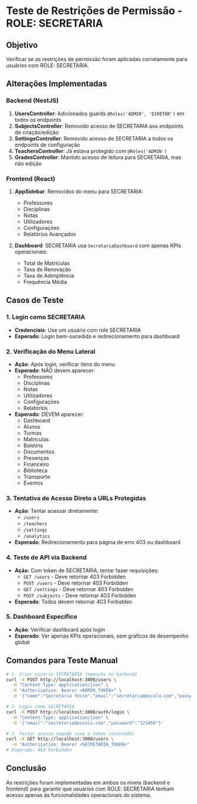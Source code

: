 # Teste de Restrições de Permissão - ROLE: SECRETARIA

## Objetivo
Verificar se as restrições de permissão foram aplicadas corretamente para usuários com ROLE: SECRETARIA.

## Alterações Implementadas

### Backend (NestJS)
1. **UsersController**: Adicionados guards `@Roles('ADMIN', 'DIRETOR')` em todos os endpoints
2. **SubjectsController**: Removido acesso de SECRETARIA aos endpoints de criação/edição
3. **SettingsController**: Removido acesso de SECRETARIA a todos os endpoints de configuração
4. **TeachersController**: Já estava protegido com `@Roles('ADMIN')`
5. **GradesController**: Mantido acesso de leitura para SECRETARIA, mas não edição

### Frontend (React)
1. **AppSidebar**: Removidos do menu para SECRETARIA:
   - Professores
   - Disciplinas
   - Notas
   - Utilizadores
   - Configurações
   - Relatórios Avançados

2. **Dashboard**: SECRETARIA usa `SecretariaDashboard` com apenas KPIs operacionais:
   - Total de Matrículas
   - Taxa de Renovação
   - Taxa de Adimplência
   - Frequência Média

## Casos de Teste

### 1. Login como SECRETARIA
- **Credenciais**: Use um usuário com role SECRETARIA
- **Esperado**: Login bem-sucedido e redirecionamento para dashboard

### 2. Verificação do Menu Lateral
- **Ação**: Após login, verificar itens do menu
- **Esperado**: NÃO devem aparecer:
  - Professores
  - Disciplinas
  - Notas
  - Utilizadores
  - Configurações
  - Relatórios
- **Esperado**: DEVEM aparecer:
  - Dashboard
  - Alunos
  - Turmas
  - Matrículas
  - Boletins
  - Documentos
  - Presenças
  - Financeiro
  - Biblioteca
  - Transporte
  - Eventos

### 3. Tentativa de Acesso Direto a URLs Protegidas
- **Ação**: Tentar acessar diretamente:
  - `/users`
  - `/teachers`
  - `/settings`
  - `/analytics`
- **Esperado**: Redirecionamento para página de erro 403 ou dashboard

### 4. Teste de API via Backend
- **Ação**: Com token de SECRETARIA, tentar fazer requisições:
  - `GET /users` - Deve retornar 403 Forbidden
  - `POST /users` - Deve retornar 403 Forbidden
  - `GET /settings` - Deve retornar 403 Forbidden
  - `POST /subjects` - Deve retornar 403 Forbidden
- **Esperado**: Todos devem retornar 403 Forbidden

### 5. Dashboard Específico
- **Ação**: Verificar dashboard após login
- **Esperado**: Ver apenas KPIs operacionais, sem gráficos de desempenho global

## Comandos para Teste Manual

```bash
# 1. Criar usuário SECRETARIA (execute no backend)
curl -X POST http://localhost:3000/users \
  -H "Content-Type: application/json" \
  -H "Authorization: Bearer <ADMIN_TOKEN>" \
  -d '{"name":"Secretária Teste","email":"secretaria@escola.com","password":"123456","role":"SECRETARIA"}'

# 2. Login como SECRETARIA
curl -X POST http://localhost:3000/auth/login \
  -H "Content-Type: application/json" \
  -d '{"email":"secretaria@escola.com","password":"123456"}'

# 3. Testar acesso negado (use o token retornado)
curl -X GET http://localhost:3000/users \
  -H "Authorization: Bearer <SECRETARIA_TOKEN>"
# Esperado: 403 Forbidden
```

## Conclusão
As restrições foram implementadas em ambos os níveis (backend e frontend) para garantir que usuários com ROLE: SECRETARIA tenham acesso apenas às funcionalidades operacionais do sistema.